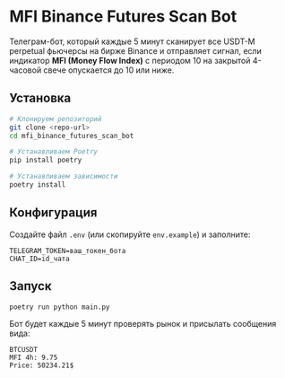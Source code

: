 # MFI Binance Futures Scan Bot

Телеграм-бот, который каждые 5 минут сканирует все USDT-M perpetual фьючерсы на бирже Binance и отправляет сигнал, если индикатор **MFI (Money Flow Index)** с периодом 10 на закрытой 4-часовой свече опускается до 10 или ниже.

## Установка

```bash
# Клонируем репозиторий
git clone <repo-url>
cd mfi_binance_futures_scan_bot

# Устанавливаем Poetry
pip install poetry

# Устанавливаем зависимости
poetry install
```

## Конфигурация

Создайте файл `.env` (или скопируйте `env.example`) и заполните:

```
TELEGRAM_TOKEN=ваш_токен_бота
CHAT_ID=id_чата
```

## Запуск

```bash
poetry run python main.py
```

Бот будет каждые 5 минут проверять рынок и присылать сообщения вида:

```
BTCUSDT
MFI 4h: 9.75
Price: 50234.21$
``` 